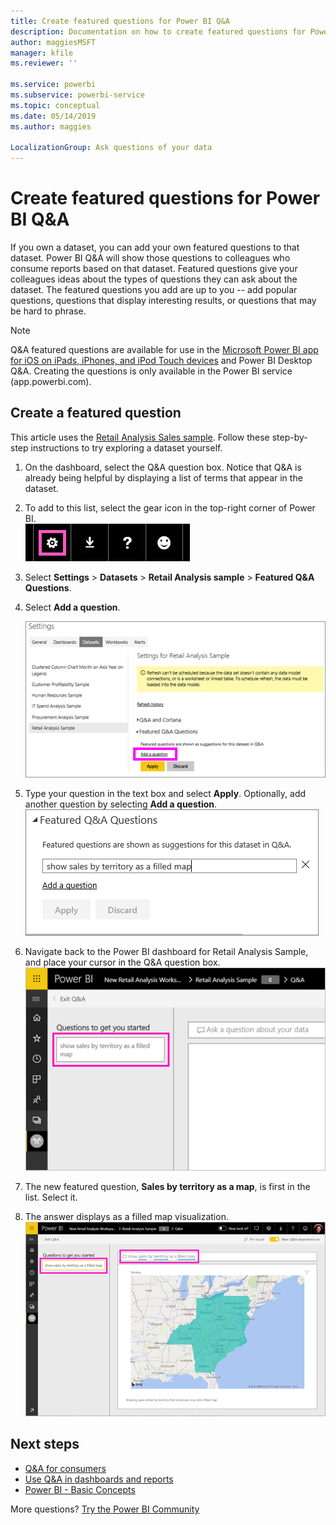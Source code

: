 ```yaml
---
title: Create featured questions for Power BI Q&A
description: Documentation on how to create featured questions for Power BI Q&A
author: maggiesMSFT
manager: kfile
ms.reviewer: ''

ms.service: powerbi
ms.subservice: powerbi-service
ms.topic: conceptual
ms.date: 05/14/2019
ms.author: maggies

LocalizationGroup: Ask questions of your data
---
```

# Create featured questions for Power BI Q&A
If you own a dataset, you can add your own featured questions to that dataset. Power BI Q&A will show those questions to colleagues who consume reports based on that dataset.  Featured questions give your colleagues ideas about the types of questions they can ask about the dataset. The featured questions you add are up to you -- add popular questions, questions that display interesting results, or questions that may be hard to phrase.


> [!NOTE]
> Q&A featured questions are available for use in the [Microsoft Power BI app for iOS on iPads, iPhones, and iPod Touch devices](consumer/mobile/mobile-apps-ios-qna.md) and Power BI Desktop Q&A. Creating the questions is only available in the Power BI service (app.powerbi.com).
> 

## Create a featured question

This article uses the [Retail Analysis Sales sample](sample-datasets.md). Follow these step-by-step instructions to try exploring a dataset yourself.

1. On the dashboard, select the Q&A question box.   Notice that Q&A is already being helpful by displaying a list of terms that appear in the dataset.
2. To add to this list, select the gear icon in the top-right corner of Power BI.  
   ![gear icon](media/service-q-and-a-create-featured-questions/pbi_gearicon2.jpg)
3. Select **Settings** &gt; **Datasets** &gt; **Retail Analysis sample** &gt; **Featured Q&A Questions**.  
4. Select **Add a question**.
   
   ![Settings menu](media/service-q-and-a-create-featured-questions/power-bi-settings.png)
5. Type your question in the text box and select **Apply**.   Optionally, add another question by selecting **Add a question**.  
   ![Featured Q&A Questions pane](media/service-q-and-a-create-featured-questions/power-bi-type-featured-question.png)
6. Navigate back to the Power BI dashboard for Retail Analysis Sample, and place your cursor in the Q&A question box.   
   ![Q&A question box with featured question](media/service-q-and-a-create-featured-questions/power-bi-qna-featured-question-to-start.png)
7. The new featured question, **Sales by territory as a map**, is first in the list. Select it.  
8. The answer displays as a filled map visualization.  
   ![Q&A featured question answered: map visualization](media/service-q-and-a-create-featured-questions/power-bi-qna-featured-question.png)

## Next steps

- [Q&A for consumers](consumer/end-user-q-and-a.md)  
- [Use Q&A in dashboards and reports](power-bi-tutorial-q-and-a.md)  
- [Power BI - Basic Concepts](consumer/end-user-basic-concepts.md)  

More questions? [Try the Power BI Community](http://community.powerbi.com/)

